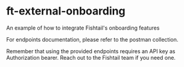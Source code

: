 # ft-external-onboarding
An example of how to integrate Fishtail's onboarding features

For endpoints documentation, please refer to the postman collection.

Remember that using the provided endpoints requires an API key as Authorization bearer. Reach out to the Fishtail team if you need one.
